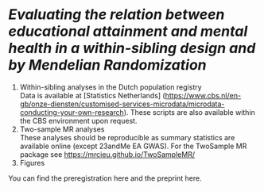 # *Evaluating the relation between educational attainment and mental health in a within-sibling design and by Mendelian Randomization*

1. Within-sibling analyses in the Dutch population registry \
Data is available at [Statistics Netherlands] (https://www.cbs.nl/en-gb/onze-diensten/customised-services-microdata/microdata-conducting-your-own-research). These scripts are also available within the CBS environment upon request. 
2. Two-sample MR analyses \
These analyses should be reproducible as summary statistics are available online (except 23andMe EA GWAS). For the TwoSample MR package see https://mrcieu.github.io/TwoSampleMR/ 
3. Figures 

You can find the preregistration here and the preprint here. 
